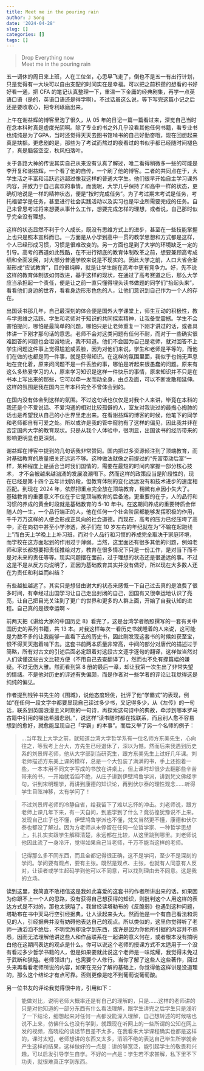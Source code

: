 ```yaml
---
title: Meet me in the pouring rain
author: J Song
date: '2024-04-28'
slug: []
categories: []
tags: []
---
```

>Drop Everything now\
>Meet me in the pouring rain

五一调休的周日来上班，人在工位坐，心思早飞走了，倒也不是五一有出行计划，只是觉得有一大块可以自由支配的时间实在是幸福。可以把之前积攒的想看的书好好看一通，把 CFA 的笔记认真整理一下，重温一下金庸的经典剧集，再学一点英语口语（是的，英语口语还是得学啊）。不过话虽这么说，等下写完这篇小记之后还是要收收心，把专利琢磨出来。

上午在谢益辉的博客里泡了很久，从 05 年的日记一篇一篇看过来，深觉自己当时在念本科时真是虚度光阴啊。除了专业的书之外几乎没看其他任何书籍，看专业书也纯纯是为了GPA，当时还觉得天天去图书馆啃书的自己好勤奋哦，现在回想起来真是扶额。更悲剧的是，那些为了考试而熬过的夜看过的书似乎都已经随时间褪色了，真是脑袋空空，秋风扫落叶。

关于各路大神的传说其实自己从来没有认真了解过，唯二看得稍微多一些的可能是李开复和谢益辉，一个看了他的自传，一个刷了他的博客。二者的共同点在于，大学生活之丰富和活跃远远超过像我这样的普通大学生。他们很早开始自主学习课外内容，并致力于自己喜欢的事情。而我呢，大学几乎保持了和高中一样的状态，更确切地说是一样的精神状态，便是“按时完成任务”。为了考过期末考试是任务，考托福留学是任务，甚至进行社会实践活动以及实习也是毕业所需要完成的任务。自己未曾思考过将来想要从事什么工作，想要完成怎样的理想，或者说，自己那时似乎完全没有理想。

这样的状态显然不利于个人成长，既没有思维方式上的进步，甚至在一些技能掌握上也只是照本宣科而已。一方面是从小学到高中一贯的教学思想和方式都是这样，个人已经形成习惯，习惯是很难改变的。另一方面也是到了大学的环境缺乏一定的引导。高考的赛道如此残酷，在不进行彻底的教育体制改革之前，想要兼顾高考成绩和全面发展，对大部分普通学校来说是不现实的。因此大学之前，人口大省会渐渐形成“应试教育”，目的很纯粹，就是让学生能在高考中更有竞争力。好，先不说这样的教育体制该如何改进，基于这样的现状，在通过了高考赛道之后，那么大学应当承担起一个责任，便是让之前一直只懂得埋头读书做题的同学们“抬起头来”，看看他们身边的世界，看看身边形形色色的人，让他们意识到自己作为一个人的存在。

出国读书那几年，自己最深刻的体会便是国外大学课堂上，师生互动的积极性，教与学思维之活跃、学生和老师对于知识的共同探索精神，让我备受震撼。学生不会害怕提问，哪怕是最简单的问题，哪怕只是让老师重复一下刚才讲过的话，或者具体讲一下刚才那句话的意思。老师不会对这类问题有任何不耐，而对于一些确实很难回答的问题也会坦诚地说，我不知道。他们不会因为自己是老师，就对回答不上学生问题这件事上觉得尴尬或丢脸，因为对他们来说，学生和老师是平等的，而他们在做的也都是同一件事，就是获得知识。在这样的氛围里面，我似乎也悄无声息地在变化着，原来问问题不是一件丢脸的事，哪怕是听起来很愚蠢的问题。原来有这么多热爱学习的人，原来学习知识是这样一件快乐的事情，原来知识并不只是在书本上写出来的那些，它可以牵一发而动全身，由点及面，可以不断发散和延伸。这样的氛围是我在国内三年本科完全不曾体会到的。

在国内没有体会到这样的氛围。不过这句话也仅仅是对我个人来讲，毕竟在本科的我还是个不爱说话、不爱沟通的相对比较孤僻的人，室友对我说过的最掏心掏肺的话也是希望我从自己的小世界里走出来。在看谢益辉的博客的时候，他笔下的同学和老师都自有可爱之处。所以或许是我的管中窥豹有了这样的偏见，因此我并非在否定国内大学的教育现状。只是从我个人体验中，很明显，出国读书的经历带来的影响更明显也更深刻。

谢益辉在博客中提到的几句话我非常赞同。国内把过多资源倾注到了顶端教育，而对基础教育的质量把关还远远不够。这种做法就像之前提过的“先富带动后富”一样，某种程度上是适合当时我们国情的，需要在最短的时间内掌握一部分核心技术， 才不会被越来越汹涌的发展浪潮甩下。然而这样的政策应当是阶段性的，现在已经是第十四个五年计划阶段，但教育体制的变化远远没有和技术进步的速度相匹配。到现在 2024 年，依然把重点完全放在顶端教育，稍微有点因小失大了。基础教育的重要意义不仅在于它是顶端教育的后备池，更重要的在于，人的品行和习惯的养成的黄金时段就是基础教育的 5-10 年中。在这期间养成的重要特质会伴随人的一生，一个品行端正的人，他在任何一个社会阶层都能够发挥积极的作用，千千万万这样的人便会形成正风向的社会道德。而现在，高考的压力已经压垮了高中，正在向初中甚至小学渗透，孩子们在 10 岁左右的年纪就在为“不输在起跑线上”而白天上学晚上上补习班，而对个人品行和习惯的养成完全取决于家庭环境，而学校在这方面起到的作用过于薄弱。当然，这里面还有很多其他的问题，例如老师和家长都想要把责任推给对方，教育在很多情况下只是一份工作，是对当下而不是对未来的责任等等。现实问题摆在面前，过于理想的状态还是很遥远的事。不过这是不是从反方向说明了，正因为基础教育其实并没有做好，所以现在大多数人还在为责任和利益而纠结？

有些越扯越远了。其实只是想借由谢大的状态来感慨一下自己过去真的是浪费了很多时间，有幸经过出国学习让自己走出封闭的自己，回国有又很幸运地认识了亮亮，让自己把目光关注到了更广的世界和更多的人群上面，开始了自我认知的进程。自己真的是很幸运啊 ~

前两天把《讲给大家的中国历史 8》看完了，这是台湾学者杨照撰写的一套有关中国历史的系列书籍，共 13 本。对我这样每次一看历史书就睡着的人来说，这可能是为数不多的让我能够一直看下去的历史书，因此刚发现这套书的时候如获至宝，恨不得天天抱着啃下去。这套书前两本质量非常高，中间的部分对唐代的描述过于简略，所有对古文的引述后面必定跟着对这段古文逐字逐句的翻译，这样做当然对人们读懂这些古文比较方便（不用自己去查翻译了），然而也不免有撑篇幅的嫌疑。不过无伤大雅。然而看到第 8 册的最后一章，却让我第一次生出了非常失望的情绪。不是他对历史的评述有失偏颇，而是作者对一些学者的评论让我觉得这是纯纯的偏见。

作者提到钱钟书先生的《围城》，说他态度轻佻，批评了他“学霸式”的表现，例如“在任何一段文字中都要显现自己读过多少书，又记得多少，从《左传》的一句话，联系到英国浪漫主义时期的一句诗，再探索这句诗中的典故，牵涉到哪本罗马古籍中引用的哪出希腊悲剧。”，说这样“读书随时都在找联系，而且别人愈不容易想到的愈好，就愈能显现自己「学霸」的本事”。而后又举了另一个名师的例子：

>...当年我上大学之前，就知道台湾大学哲学系有一位名师方东美先生，心向往之，等我考上台大，方先生已经退休了，深以为憾。然而后来我遇到历史系的刘景辉老师，他从大学部到当研究生，跟方东美先生上过好几年课。刘老师描述方东美上课的模样，总是一个大包装了满满的书，手上还抱着一些，一本本用不同文字写成的书放在讲桌上，但上课时却很少去翻那些辛苦带来的书，一开始就滔滔不绝，从庄子讲到伊壁鸠鲁学派，讲到梵文佛经字句，讲到宋明理学，再讲到康德的知识论，再到伏尔泰的理性观念……听得学生目眩神移，太有学问了！

>不过刘景辉老师的冷静自省，给我留下了难以忘怀的冲击。刘老师说，跟方老师上课几年下来，有一天自问，到底学到了什么？竟彷徨犹豫说不上来。发现自己庄子也不懂，伊壁鸠鲁学派也不懂，梵文当然更不懂，康德和伏尔泰也都没了解过。因为方老师从未停留在任何一位哲学家、一种哲学思想上，扎扎实实跟学生解释清楚，永远都在比较，从这里跳到哪里。刘老师说他因此流了一身冷汗，觉得如果自己当老师，千万不能当这样的老师。

>记得那么多不同东西，而且全都记得很正确，这不是学问，至少不是深刻的学问。学问要有观点，要有主张。既然是观点、主张，也就有人同意有人反对，让读者或学生起码学到他可以不同意，可以找到理由去不同意。这是我的立场。

读到这里，我简直不敢相信这是我如此喜爱的这套书的作者所讲出来的话。如果因为你跟不上一个人的思路，没有获得自己想获得的知识，则批判这个人用这样的表达方式是不对的，那也太狭隘了。我曾经读塔勒布的《反脆弱》也遇到这种问题，塔勒布在书中天马行空引经据典，让人读起来头大。然而他是一个有自己看法和洞见的人，引经据典并没有妨碍他表达自己的观点。所以类似的，这里你觉得听了老师一通滔滔不绝后，不明觉厉却没学到东西，或许是因为你他所引据的内容并不熟悉，因而无法理解他讲这些人和作品联系在一起讲的意义何在，或者根本没有搞明白他在这期间表达的观点是什么。你可以说这个老师的授课方式不太适用于一个没有看过多少哲学书籍的人，但是如果要就此说这个老师是一味炫耀，我觉得未免过于武断和狭隘。老师领进门，也需要个人修行。当你了解了这些人这些著作，回过头来再看看老师所说的内容，如果在充分了解的基础上，你觉得他这样讲是没道理的，那么这个结论才有点可靠。否则更像是吃不到葡萄说葡萄酸。

另一位书友的评论我觉得很中肯，引用如下：
>能做对比，说明老师大概率还是有自己的理解的，只是……这样的老师讲的只是对他知道的一部分东西有什么看法理解，跟学生讲完之后学生只是浅听了一下结论，细想起来对任何一点都没能深入理解，自己想转述的时候啥也说不上来，仿佛什么也没有学到，就跟现在听网上的一些所谓的公知在网上发的视频，高晓松的谈话节目差不太多，在我看来大学课程确实也都是这样的，课时太短，老师想讲的东西又太多，滔滔不绝的表达自己毕生所学就会产生这样的结果，这样做好的一点是：讲的够宽泛，能引起学生的敬畏和兴趣，可以启发引导学生自学。不好的一点是：学生若不求甚解，私下里不下功夫，就很难真正学到东西。